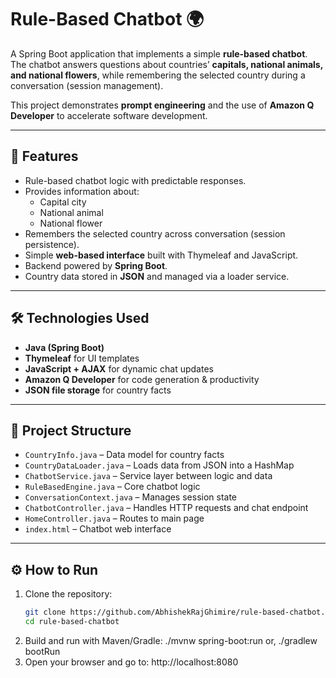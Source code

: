 # Rule-Based Chatbot 🌍

A Spring Boot application that implements a simple **rule-based chatbot**.  
The chatbot answers questions about countries’ **capitals, national animals, and national flowers**, while remembering the selected country during a conversation (session management).  

This project demonstrates **prompt engineering** and the use of **Amazon Q Developer** to accelerate software development.

---

## 🚀 Features
- Rule-based chatbot logic with predictable responses.
- Provides information about:
  - Capital city
  - National animal
  - National flower
- Remembers the selected country across conversation (session persistence).
- Simple **web-based interface** built with Thymeleaf and JavaScript.
- Backend powered by **Spring Boot**.
- Country data stored in **JSON** and managed via a loader service.

---

## 🛠️ Technologies Used
- **Java (Spring Boot)**
- **Thymeleaf** for UI templates
- **JavaScript + AJAX** for dynamic chat updates
- **Amazon Q Developer** for code generation & productivity
- **JSON file storage** for country facts

---

## 📂 Project Structure
- `CountryInfo.java` – Data model for country facts  
- `CountryDataLoader.java` – Loads data from JSON into a HashMap  
- `ChatbotService.java` – Service layer between logic and data  
- `RuleBasedEngine.java` – Core chatbot logic  
- `ConversationContext.java` – Manages session state  
- `ChatbotController.java` – Handles HTTP requests and chat endpoint  
- `HomeController.java` – Routes to main page  
- `index.html` – Chatbot web interface  

---

## ⚙️ How to Run
1. Clone the repository:
   ```bash
   git clone https://github.com/AbhishekRajGhimire/rule-based-chatbot.git
   cd rule-based-chatbot
2. Build and run with Maven/Gradle:
   ./mvnw spring-boot:run          or,
   ./gradlew bootRun
3. Open your browser and go to:
   http://localhost:8080
